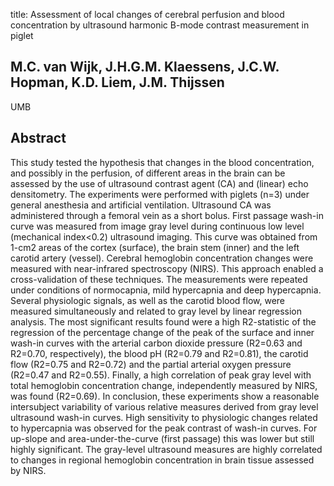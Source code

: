 title: Assessment of local changes of cerebral perfusion and blood concentration by ultrasound harmonic B-mode contrast measurement in piglet

## M.C. van Wijk, J.H.G.M. Klaessens, J.C.W. Hopman, K.D. Liem, J.M. Thijssen
UMB


## Abstract
This study tested the hypothesis that changes in the blood concentration, and possibly in the perfusion, of different areas in the brain can be assessed by the use of ultrasound contrast agent (CA) and (linear) echo densitometry. The experiments were performed with piglets (n=3) under general anesthesia and artificial ventilation. Ultrasound CA was administered through a femoral vein as a short bolus. First passage wash-in curve was measured from image gray level during continuous low level (mechanical index<0.2) ultrasound imaging. This curve was obtained from 1-cm2 areas of the cortex (surface), the brain stem (inner) and the left carotid artery (vessel). Cerebral hemoglobin concentration changes were measured with near-infrared spectroscopy (NIRS). This approach enabled a cross-validation of these techniques. The measurements were repeated under conditions of normocapnia, mild hypercapnia and deep hypercapnia. Several physiologic signals, as well as the carotid blood flow, were measured simultaneously and related to gray level by linear regression analysis. The most significant results found were a high R2-statistic of the regression of the percentage change of the peak of the surface and inner wash-in curves with the arterial carbon dioxide pressure (R2=0.63 and R2=0.70, respectively), the blood pH (R2=0.79 and R2=0.81), the carotid flow (R2=0.75 and R2=0.72) and the partial arterial oxygen pressure (R2=0.47 and R2=0.55). Finally, a high correlation of peak gray level with total hemoglobin concentration change, independently measured by NIRS, was found (R2=0.69). In conclusion, these experiments show a reasonable intersubject variability of various relative measures derived from gray level ultrasound wash-in curves. High sensitivity to physiologic changes related to hypercapnia was observed for the peak contrast of wash-in curves. For up-slope and area-under-the-curve (first passage) this was lower but still highly significant. The gray-level ultrasound measures are highly correlated to changes in regional hemoglobin concentration in brain tissue assessed by NIRS.

